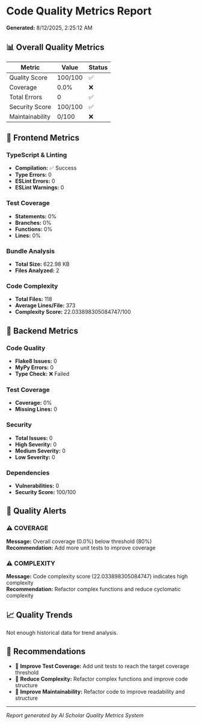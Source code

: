 # Code Quality Metrics Report

**Generated:** 8/12/2025, 2:25:12 AM

## 📊 Overall Quality Metrics

| Metric | Value | Status |
|--------|-------|--------|
| Quality Score | 100/100 | ✅ |
| Coverage | 0.0% | ❌ |
| Total Errors | 0 | ✅ |
| Security Score | 100/100 | ✅ |
| Maintainability | 0/100 | ❌ |

## 🎯 Frontend Metrics

### TypeScript & Linting
- **Compilation:** ✅ Success
- **Type Errors:** 0
- **ESLint Errors:** 0
- **ESLint Warnings:** 0

### Test Coverage
- **Statements:** 0%
- **Branches:** 0%
- **Functions:** 0%
- **Lines:** 0%

### Bundle Analysis
- **Total Size:** 622.98 KB
- **Files Analyzed:** 2

### Code Complexity
- **Total Files:** 118
- **Average Lines/File:** 373
- **Complexity Score:** 22.033898305084747/100

## 🐍 Backend Metrics

### Code Quality
- **Flake8 Issues:** 0
- **MyPy Errors:** 0
- **Type Check:** ❌ Failed

### Test Coverage
- **Coverage:** 0%
- **Missing Lines:** 0

### Security
- **Total Issues:** 0
- **High Severity:** 0
- **Medium Severity:** 0
- **Low Severity:** 0

### Dependencies
- **Vulnerabilities:** 0
- **Security Score:** 100/100

## 🚨 Quality Alerts




### ⚠️ COVERAGE
**Message:** Overall coverage (0.0%) below threshold (80%)  
**Recommendation:** Add more unit tests to improve coverage


### ⚠️ COMPLEXITY
**Message:** Code complexity score (22.033898305084747) indicates high complexity  
**Recommendation:** Refactor complex functions and reduce cyclomatic complexity


## 📈 Quality Trends

Not enough historical data for trend analysis.

## 🔧 Recommendations

- 📝 **Improve Test Coverage:** Add unit tests to reach the target coverage threshold
- 🧠 **Reduce Complexity:** Refactor complex functions and improve code structure
- 🔧 **Improve Maintainability:** Refactor code to improve readability and structure

---
*Report generated by AI Scholar Quality Metrics System*
